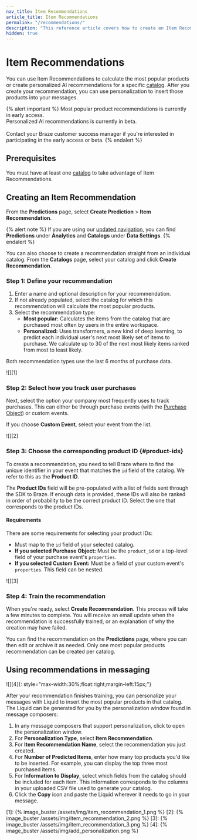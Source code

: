 ```yaml
---
nav_title: Item Recommendations
article_title: Item Recommendations
permalink: "/recommendations/"
description: "This reference article covers how to create an Item Recommendation for most popular products."
hidden: true
---
```


# Item Recommendations

You can use Item Recommendations to calculate the most popular products or create personalized AI recommendations for a specific [catalog]({{site.baseurl}}/user_guide/personalization_and_dynamic_content/catalogs/). After you create your recommendation, you can use personalization to insert those products into your messages.

{% alert important %}
Most popular product recommendations is currently in early access.<br>
Personalized AI recommendations is currently in beta.<br><br>
Contact your Braze customer success manager if you're interested in participating in the early access or beta.
{% endalert %}

## Prerequisites

You must have at least one [catalog]({{site.baseurl}}/user_guide/personalization_and_dynamic_content/catalogs/) to take advantage of Item Recommendations.

## Creating an Item Recommendation

From the **Predictions** page, select **Create Prediction** > **Item Recommendation**.

{% alert note %}
If you are using our [updated navigation]({{site.baseurl}}/navigation), you can find **Predictions** under **Analytics** and **Catalogs** under **Data Settings**.
{% endalert %}

You can also choose to create a recommendation straight from an individual catalog. From the **Catalogs** page, select your catalog and click **Create Recommendation**.

### Step 1: Define your recommendation

1. Enter a name and optional description for your recommendation.
2. If not already populated, select the catalog for which this recommendation will calculate the most popular products.
3. Select the recommendation type:
   - **Most popular:** Calculates the items from the catalog that are purchased most often by users in the entire workspace.
   - **Personalized:** Uses transformers, a new kind of deep learning, to predict each individual user's next most likely set of items to purchase. We calculate up to 30 of the next most likely items ranked from most to least likely.

Both recommendation types use the last 6 months of purchase data.

![][1]

### Step 2: Select how you track user purchases

Next, select the option your company most frequently uses to track purchases. This can either be through purchase events (with the [Purchase Object]({{site.baseurl}}/api/objects_filters/purchase_object/)) or custom events.

If you choose **Custom Event**, select your event from the list.

![][2]

### Step 3: Choose the corresponding product ID {#product-ids}

To create a recommendation, you need to tell Braze where to find the unique identifier in your event that matches the `id` field of the catalog. We refer to this as the **Product ID**.

The **Product IDs** field will be pre-populated with a list of fields sent through the SDK to Braze. If enough data is provided, these IDs will also be ranked in order of probability to be the correct product ID. Select the one that corresponds to the product IDs.

#### Requirements

There are some requirements for selecting your product IDs:

- Must map to the `id` field of your selected catalog.
- **If you selected Purchase Object:** Must be the `product_id` or a top-level field of your purchase event's `properties`.
- **If you selected Custom Event:** Must be a field of your custom event's `properties`. This field can be nested.

![][3]

### Step 4: Train the recommendation

When you're ready, select **Create Recommendation**. This process will take a few minutes to complete. You will receive an email update when the recommendation is successfully trained, or an explanation of why the creation may have failed.

You can find the recommendation on the **Predictions** page, where you can then edit or archive it as needed. Only one most popular products recommendation can be created per catalog.

## Using recommendations in messaging

![][4]{: style="max-width:30%;float:right;margin-left:15px;"}

After your recommendation finishes training, you can personalize your messages with Liquid to insert the most popular products in that catalog. The Liquid can be generated for you by the personalization window found in message composers:

1. In any message composers that support personalization, click <i class="fa-solid fa-circle-plus" style="color: #12aec5;" title="Add personalization"></i> to open the personalization window.
2. For **Personalization Type**, select **Item Recommendation**.
3. For **Item Recommendation Name**, select the recommendation you just created.
4. For **Number of Predicted Items**, enter how many top products you'd like to be inserted. For example, you can display the top three most purchased items.
5. For **Information to Display**, select which fields from the catalog should be included for each item. This information corresponds to the columns in your uploaded CSV file used to generate your catalog.
6. Click the **Copy** icon and paste the Liquid wherever it needs to go in your message.

[1]: {% image_buster /assets/img/item_recommendation_1.png %}
[2]: {% image_buster /assets/img/item_recommendation_2.png %}
[3]: {% image_buster /assets/img/item_recommendation_3.png %}
[4]: {% image_buster /assets/img/add_personalization.png %}
